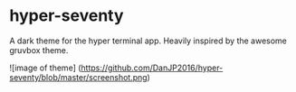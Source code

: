 # hyper-seventy

A dark theme for the hyper terminal app. Heavily inspired by the awesome gruvbox theme.

![image of theme]
(https://github.com/DanJP2016/hyper-seventy/blob/master/screenshot.png)
